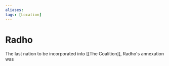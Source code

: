 ```yaml
---
aliases:
tags: [Location]
---
```

# Radho
The last nation to be incorporated into [[The Coalition]], Radho's annexation was